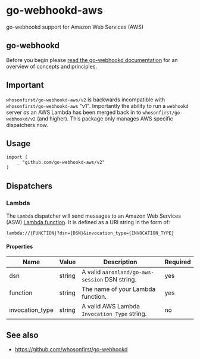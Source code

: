 # go-webhookd-aws

go-webhookd support for Amazon Web Services (AWS)

## go-webhookd

Before you begin please [read the go-webhookd documentation](https://github.com/whosonfirst/go-webhookd/blob/master/README.md) for an overview of concepts and principles.

## Important

`whosonfirst/go-webhookd-aws/v2` is backwards incompatible with `whosonfirst/go-webhookd-aws` "v1". Importantly the ability to run a `webhookd` server _as_ an AWS Lambda has been merged back in to `whosonfirst/go-webhookd/v2` (and higher). This package only manages AWS specific dispatchers now.

## Usage

```
import (
	_ "github.com/go-webhookd-aws/v2"
)
```

## Dispatchers

### Lambda

The `Lambda` dispatcher will send messages to an Amazon Web Services (ASW) [Lambda function](#). It is defined as a URI string in the form of:

```
lambda://{FUNCTION}?dsn={DSN}&invocation_type={INVOCATION_TYPE}
```

#### Properties

| Name | Value | Description | Required |
| --- | --- | --- | --- |
| dsn | string | A valid `aaronland/go-aws-session` DSN string. | yes |
| function | string | The name of your Lambda function. | yes |
| invocation_type | string | A valid AWS Lambda `Invocation Type` string. | no |

## See also

* https://github.com/whosonfirst/go-webhookd